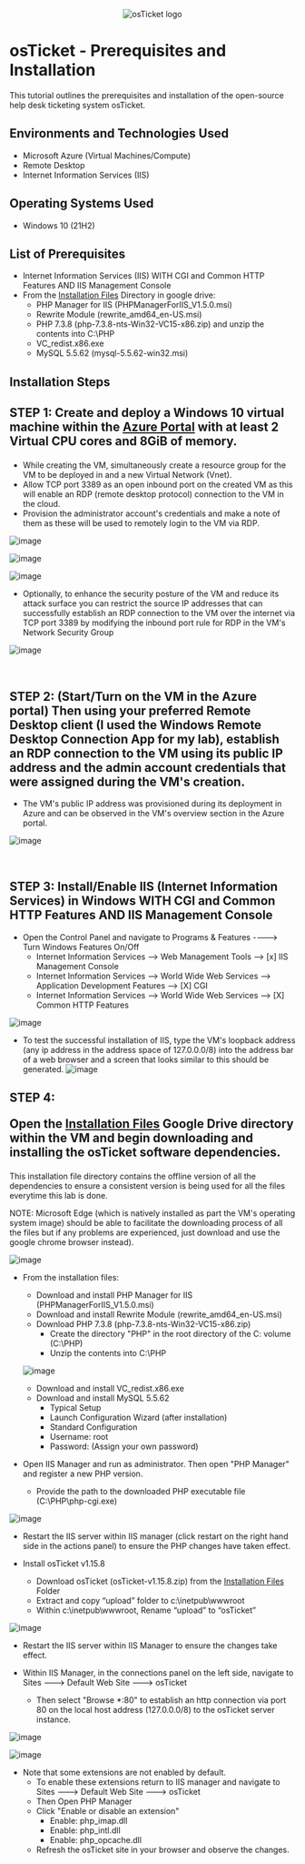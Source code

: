 <p align="center">
<img src="https://i.imgur.com/Clzj7Xs.png" alt="osTicket logo"/>
</p>

<h1>osTicket - Prerequisites and Installation</h1>
This tutorial outlines the prerequisites and installation of the open-source help desk ticketing system osTicket.<br />

<h2>Environments and Technologies Used</h2>

- Microsoft Azure (Virtual Machines/Compute)
- Remote Desktop
- Internet Information Services (IIS)

<h2>Operating Systems Used </h2>

- Windows 10</b> (21H2)

<h2>List of Prerequisites</h2>

- Internet Information Services (IIS) WITH CGI and Common HTTP Features AND IIS Management Console
- From the [Installation Files](https://drive.google.com/drive/u/2/folders/1APMfNyfNzcxZC6EzdaNfdZsUwxWYChf6) Directory in google drive:
  - PHP Manager for IIS (PHPManagerForIIS_V1.5.0.msi)
  - Rewrite Module (rewrite_amd64_en-US.msi)
  - PHP 7.3.8 (php-7.3.8-nts-Win32-VC15-x86.zip) and unzip the contents into C:\PHP  
  - VC_redist.x86.exe
  - MySQL 5.5.62 (mysql-5.5.62-win32.msi)

<h2>Installation Steps</h2>
<p>
  
  <h2>
    
  STEP 1: Create and deploy a Windows 10 virtual machine within the [Azure Portal](https://portal.azure.com) with at least 2 Virtual CPU cores and 8GiB of memory.
  
  </h2>  
 
  - While creating the VM, simultaneously create a resource group for the VM to be deployed in and a new Virtual Network (Vnet).
  - Allow TCP port 3389 as an open inbound port on the created VM as this will enable an RDP (remote desktop protocol) connection to the VM in the cloud.
  - Provision the administrator account's credentials and make a note of them as these will be used to remotely login to the VM via RDP.
</p>

![image](https://github.com/user-attachments/assets/b26d7191-b638-462a-b96e-ab19c59c4b74)

<p>
<![image](https://github.com/user-attachments/assets/129f600e-d460-4ff3-93ae-76bce031b2a1)

  ![image](https://github.com/user-attachments/assets/8ed0666f-fbb9-406b-b388-c15fc2dd38b5)

![image](https://github.com/user-attachments/assets/422f17c1-d0f8-4bef-b770-f0445135bdd7)

   - Optionally, to enhance the security posture of the VM and reduce its attack surface you can restrict the source IP addresses that can successfully establish an RDP connection to the VM over 
    the internet via TCP port 3389 by modifying the inbound port rule for RDP in the VM's Network Security Group

![image](https://github.com/user-attachments/assets/b164c754-b60a-4e65-89c4-b333509e003a)


>
</p>
<br />
<p>
<h2> 
STEP 2: (Start/Turn on the VM in the Azure portal) Then using your preferred Remote Desktop client (I used the Windows Remote Desktop Connection App for my lab), establish an RDP connection to the VM using its public IP address and the admin account credentials that were assigned during the VM's creation.
</h2>
   
  - The VM's public IP address was provisioned during its deployment in Azure and can be observed in the VM's overview section in the Azure portal.

![image](https://github.com/user-attachments/assets/717a484f-161d-4a11-8c7f-fd1752d2b202)


 
</p>
<br />

<p>
  <h2>
STEP 3: Install/Enable IIS (Internet Information Services) in Windows WITH CGI and Common HTTP Features AND IIS Management Console    
  </h2>

 
  - Open the Control Panel and navigate to Programs & Features ----> Turn Windows Features On/Off
    - Internet Information Services --> Web Management Tools --> [x] IIS Management Console
    - Internet Information Services --> World Wide Web Services --> Application Development Features --> [X] CGI
    - Internet Information Services --> World Wide Web Services --> [X] Common HTTP Features 

![image](https://github.com/user-attachments/assets/c6f9b73c-b1bd-4485-8d06-2ff4366f82ea)

   - To test the successful installation of IIS, type the VM's loopback address (any ip address in the address space of 127.0.0.0/8) into the address bar of a web browser and a screen that looks similar to this should be generated.
![image](https://github.com/user-attachments/assets/409b7a50-7d1b-4d55-9fc3-fffbd533e5c4)

</p>
<h2>
STEP 4: 

Open the [Installation Files](https://drive.google.com/drive/u/2/folders/1APMfNyfNzcxZC6EzdaNfdZsUwxWYChf6) Google Drive directory within the VM and begin downloading and installing the osTicket software dependencies.
</h2>
<p>
  This installation file directory contains the offline version of all the dependencies to ensure a consistent version is being used for all the files everytime this lab is done.

  NOTE: Microsoft Edge (which is natively installed as part the VM's operating system image) should be able to facilitate the downloading process of all the 
  files but if any problems are experienced, just download and use the google chrome browser instead).
 
  ![image](https://github.com/user-attachments/assets/c6f33add-41ba-4013-9473-17b98fc396ee)

  - From the installation files:
    - Download and install PHP Manager for IIS (PHPManagerForIIS_V1.5.0.msi)
    - Download and install Rewrite Module (rewrite_amd64_en-US.msi)
    - Download PHP 7.3.8 (php-7.3.8-nts-Win32-VC15-x86.zip)
        - Create the directory "PHP" in the root directory of the C: volume (C:\PHP)
        - Unzip the contents into C:\PHP
     
    ![image](https://github.com/user-attachments/assets/0421ee26-20c0-46c8-ada9-0e42dfd44295)

    - Download and install VC_redist.x86.exe
    - Download and install MySQL 5.5.62
      - Typical Setup
      - Launch Configuration Wizard (after installation)
      - Standard Configuration
      - Username: root
      - Password: (Assign your own password)
     

  - Open IIS Manager and run as administrator. Then open "PHP Manager" and register a new PHP version.
      - Provide the path to the downloaded PHP executable file (C:\PHP\php-cgi.exe)

  ![image](https://github.com/user-attachments/assets/57903f75-478d-4ec4-9a1f-1f06e1827275)

- Restart the IIS server within IIS manager (click restart on the right hand side in the actions panel) to ensure the PHP changes have taken effect. 

- Install osTicket v1.15.8
  - Download osTicket (osTicket-v1.15.8.zip) from the [Installation Files](https://drive.google.com/drive/u/2/folders/1APMfNyfNzcxZC6EzdaNfdZsUwxWYChf6) Folder
  - Extract and copy “upload” folder to c:\inetpub\wwwroot
  - Within c:\inetpub\wwwroot, Rename “upload” to “osTicket”
 
![image](https://github.com/user-attachments/assets/3a8b1d4e-b576-459a-b355-926d10bceef1)

- Restart the IIS server within IIS Manager to ensure the changes take effect.

- Within IIS Manager, in the connections panel on the left side, navigate to Sites ---> Default Web Site ---> osTicket
  - Then select "Browse *:80" to establish an http connection via port 80 on the local host address (127.0.0.0/8) to the osTicket server instance.
 
![image](https://github.com/user-attachments/assets/173eda31-78e2-4978-a94e-60de1520df6f)

![image](https://github.com/user-attachments/assets/8b63305c-6847-489f-b64e-e8398f68c1c3)

- Note that some extensions are not enabled by default.
  - To enable these extensions return to IIS manager and navigate to Sites ---> Default Web Site ---> osTicket
  - Then Open PHP Manager
  - Click "Enable or disable an extension"
    -  Enable: php_imap.dll
    -  Enable: php_intl.dll
    -  Enable: php_opcache.dll
  - Refresh the osTicket site in your browser and observe the changes.
    
</p>


